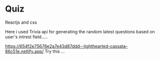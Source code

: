 # Quiz
Reactjs and css

Here i used Trivia api for generating the random latest questions based on user's intrest field.....

https://654f2e75676e2a7e43d87ddd--lighthearted-cassata-86c51e.netlify.app/ 
Try this ...
